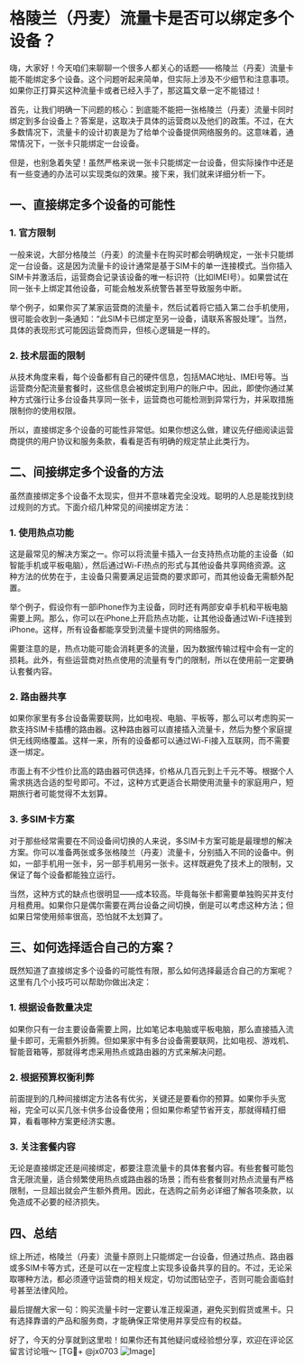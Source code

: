 # 格陵兰（丹麦）流量卡是否可以绑定多个设备？

嗨，大家好！今天咱们来聊聊一个很多人都关心的话题——格陵兰（丹麦）流量卡能不能绑定多个设备。这个问题听起来简单，但实际上涉及不少细节和注意事项。如果你正打算买这种流量卡或者已经入手了，那这篇文章一定不能错过！

首先，让我们明确一下问题的核心：到底能不能把一张格陵兰（丹麦）流量卡同时绑定到多台设备上？答案是，这取决于具体的运营商以及他们的政策。不过，在大多数情况下，流量卡的设计初衷是为了给单个设备提供网络服务的。这意味着，通常情况下，一张卡只能绑定一台设备。

但是，也别急着失望！虽然严格来说一张卡只能绑定一台设备，但实际操作中还是有一些变通的办法可以实现类似的效果。接下来，我们就来详细分析一下。

## 一、直接绑定多个设备的可能性

### 1. 官方限制
一般来说，大部分格陵兰（丹麦）的流量卡在购买时都会明确规定，一张卡只能绑定一台设备。这是因为流量卡的设计通常是基于SIM卡的单一连接模式。当你插入SIM卡并激活后，运营商会记录该设备的唯一标识符（比如IMEI号）。如果尝试在同一张卡上绑定其他设备，可能会触发系统警告甚至导致服务中断。

举个例子，如果你买了某家运营商的流量卡，然后试着将它插入第二台手机使用，很可能会收到一条通知：“此SIM卡已绑定至另一设备，请联系客服处理”。当然，具体的表现形式可能因运营商而异，但核心逻辑是一样的。

### 2. 技术层面的限制
从技术角度来看，每个设备都有自己的硬件信息，包括MAC地址、IMEI号等。当运营商分配流量套餐时，这些信息会被绑定到用户的账户中。因此，即使你通过某种方式强行让多台设备共享同一张卡，运营商也可能检测到异常行为，并采取措施限制你的使用权限。

所以，直接绑定多个设备的可能性非常低。如果你想这么做，建议先仔细阅读运营商提供的用户协议和服务条款，看看是否有明确的规定禁止此类行为。

## 二、间接绑定多个设备的方法

虽然直接绑定多个设备不太现实，但并不意味着完全没戏。聪明的人总是能找到绕过规则的方式。下面介绍几种常见的间接绑定方法：

### 1. 使用热点功能
这是最常见的解决方案之一。你可以将流量卡插入一台支持热点功能的主设备（如智能手机或平板电脑），然后通过Wi-Fi热点的形式与其他设备共享网络资源。这种方法的优势在于，主设备只需要满足运营商的要求即可，而其他设备无需额外配置。

举个例子，假设你有一部iPhone作为主设备，同时还有两部安卓手机和平板电脑需要上网。那么，你可以在iPhone上开启热点功能，让其他设备通过Wi-Fi连接到iPhone。这样，所有设备都能享受到流量卡提供的网络服务。

需要注意的是，热点功能可能会消耗更多的流量，因为数据传输过程中会有一定的损耗。此外，有些运营商对热点使用的流量有专门的限制，所以在使用前一定要确认套餐内容。

### 2. 路由器共享
如果你家里有多台设备需要联网，比如电视、电脑、平板等，那么可以考虑购买一款支持SIM卡插槽的路由器。这种路由器可以直接插入流量卡，然后为整个家庭提供无线网络覆盖。这样一来，所有的设备都可以通过Wi-Fi接入互联网，而不需要逐一绑定。

市面上有不少性价比高的路由器可供选择，价格从几百元到上千元不等。根据个人需求挑选合适的型号即可。不过，这种方式更适合长期使用流量卡的家庭用户，短期旅行者可能觉得不太划算。

### 3. 多SIM卡方案
对于那些经常需要在不同设备间切换的人来说，多SIM卡方案可能是最理想的解决方案。你可以准备两张或多张格陵兰（丹麦）流量卡，分别插入不同的设备中。例如，一部手机用一张卡，另一部手机用另一张卡。这样既避免了技术上的限制，又保证了每个设备都能独立运行。

当然，这种方式的缺点也很明显——成本较高。毕竟每张卡都需要单独购买并支付月租费用。如果你只是偶尔需要在两台设备之间切换，倒是可以考虑这种方法；但如果日常使用频率很高，恐怕就不太划算了。

## 三、如何选择适合自己的方案？

既然知道了直接绑定多个设备的可能性有限，那么如何选择最适合自己的方案呢？这里有几个小技巧可以帮助你做出决定：

### 1. 根据设备数量决定
如果你只有一台主要设备需要上网，比如笔记本电脑或平板电脑，那么直接插入流量卡即可，无需额外折腾。但如果家中有多台设备需要联网，比如电视、游戏机、智能音箱等，那就得考虑采用热点或路由器的方式来解决问题。

### 2. 根据预算权衡利弊
前面提到的几种间接绑定方法各有优劣，关键还是要看你的预算。如果你手头宽裕，完全可以买几张卡供多台设备使用；但如果你希望节省开支，那就得精打细算，看看哪种方案更经济实惠。

### 3. 关注套餐内容
无论是直接绑定还是间接绑定，都要注意流量卡的具体套餐内容。有些套餐可能包含无限流量，适合频繁使用热点或路由器的场景；而有些套餐则对热点流量有严格限制，一旦超出就会产生额外费用。因此，在选购之前务必详细了解各项条款，以免造成不必要的经济损失。

## 四、总结

综上所述，格陵兰（丹麦）流量卡原则上只能绑定一台设备，但通过热点、路由器或多SIM卡等方式，还是可以在一定程度上实现多设备共享的目的。不过，无论采取哪种方法，都必须遵守运营商的相关规定，切勿试图钻空子，否则可能会面临封号甚至法律风险。

最后提醒大家一句：购买流量卡时一定要认准正规渠道，避免买到假货或黑卡。只有选择靠谱的产品和服务商，才能确保正常使用并享受应有的权益。

好了，今天的分享就到这里啦！如果你还有其他疑问或经验想分享，欢迎在评论区留言讨论哦～ [TG💪+ @jx0703 ![Image](https://github.com/user-attachments/assets/dbca1d08-cadb-493c-b0ec-ad6f7a83f270)]